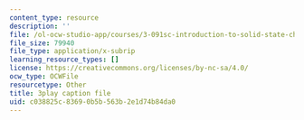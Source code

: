 ```yaml
---
content_type: resource
description: ''
file: /ol-ocw-studio-app/courses/3-091sc-introduction-to-solid-state-chemistry-fall-2010/c038825c83690b5b563b2e1d74b84da0_AFS4JbQGB0c.srt
file_size: 79940
file_type: application/x-subrip
learning_resource_types: []
license: https://creativecommons.org/licenses/by-nc-sa/4.0/
ocw_type: OCWFile
resourcetype: Other
title: 3play caption file
uid: c038825c-8369-0b5b-563b-2e1d74b84da0
---
```

